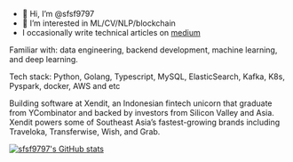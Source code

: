 - 👋 Hi, I’m @sfsf9797
- 👀 I’m interested in ML/CV/NLP/blockchain
- I occasionally write technical articles on [medium](https://sekfook97.medium.com/)

Familiar with: data engineering, backend development, machine learning, and deep learning.

Tech stack: Python, Golang, Typescript, MySQL, ElasticSearch, Kafka, K8s, Pyspark, docker, AWS and etc

Building software at Xendit, an Indonesian fintech unicorn that graduate from YCombinator and backed by investors from Silicon Valley and Asia. Xendit powers some of Southeast Asia’s fastest-growing brands including Traveloka, Transferwise, Wish, and Grab.

<!---
sfsf9797/sfsf9797 is a ✨ special ✨ repository because its `README.md` (this file) appears on your GitHub profile.
You can click the Preview link to take a look at your changes.
--->
[![sfsf9797's GitHub stats](https://github-readme-stats.vercel.app/api?username=sfsf9797&include_all_commits=true)](https://github.com/sfsf9797/github-readme-stats)

